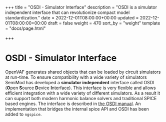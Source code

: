 +++
title = "OSDI - Simulator Interface"
description = "OSDI is a simulator independent interface that can revolutionize compact model standardization."
date = 2022-12-01T08:00:00+00:00
updated = 2022-12-01T08:00:00+00:00
draft = false
weight = 470
sort_by = "weight"
template = "docs/page.html"

+++

# OSDI - Simulator Interface

OpenVAF generates shared objects that can be loaded by circuit simulators at run-time. 
To ensure compatibility with a wide variety of simulators SemiMod has developed 
a **simulator independent** interface called OSDI (**O**pen **S**ource **D**evice **I**nterface).
This interface is very flexible and allows efficient integration with a wide variety of different simulators.
As a result it can support both modern harmonic balance solvers and traditional SPICE based engines.
The interface is described in [the OSDI manual](/osdi/osdi_v0p3.pdf).
An implementation that bridges the internal spice API and OSDI has been added to `ngspice`.

<!-- <br>
<br>
<br>
<img src="../../../osdi.svg" style='height: auto; width: 100%'/> -->
